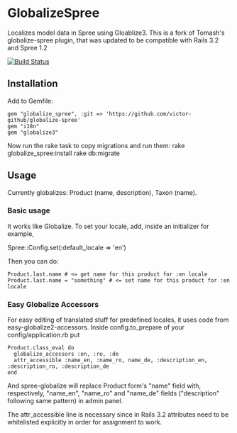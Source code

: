 # GlobalizeSpree

Localizes model data in Spree using Gloablize3. This is a fork of Tomash's globalize-spree plugin, that was updated to be compatible with Rails 3.2 and Spree 1.2

[![Build Status](https://secure.travis-ci.org/tomash/globalize-spree.png)](http://travis-ci.org/tomash/globalize-spree)



## Installation

Add to Gemfile:

    gem "globalize_spree", :git => 'https://github.com/victor-github/globalize-spree'
    gem "i18n"
    gem "globalize3"

Now run the rake task to copy migrations and run them:
    rake globalize_spree:install
    rake db:migrate


## Usage

Currently globalizes: Product (name, description), Taxon (name).

### Basic usage

It works like Globalize. To set your locale, add, inside an initializer for example,

Spree::Config.set(:default_locale => 'en') 

Then you can do:

    Product.last.name # <= get name for this product for :en locale
    Product.last.name = "something" # <= set name for this product for :en locale

### Easy Globalize Accessors

For easy editing of translated stuff for predefined locales, it uses code from easy-globalize2-accessors. Inside config.to_prepare of your config/application.rb put

    Product.class_eval do
      globalize_accessors :en, :ro, :de
      attr_accessible :name_en, :name_ro, name_de, :description_en, :description_ro, :description_de
    end

And spree-globalize will replace Product form's "name" field with, respectively, "name_en", "name_ro" and "name_de" fields ("description" following same pattern) in admin panel. 

The attr_accessible line is necessary since in Rails 3.2 attributes need to be whitelisted explicitly in order for assignment to work.


